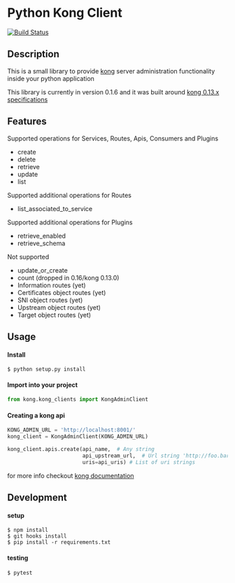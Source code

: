 # Python Kong Client
[![Build Status](https://travis-ci.org/SebastianHGonzalez/python-kong-client.svg?branch=master)](https://travis-ci.org/SebastianHGonzalez/python-kong-client) 

## Description
This is a small library to provide [kong](http://getkong.org/) server administration functionality inside your python application

This library is currently in version 0.1.6 and it was built around [kong 0.13.x specifications](https://getkong.org/docs/0.13.x/admin-api/)

## Features
Supported operations for Services, Routes, Apis, Consumers and Plugins
- create
- delete
- retrieve
- update
- list

Supported additional operations for Routes
- list_associated_to_service

Supported additional operations for Plugins
- retrieve_enabled
- retrieve_schema

Not supported
- update_or_create
- count (dropped in 0.16/kong 0.13.0)
- Information routes (yet)
- Certificates object routes (yet)
- SNI object routes (yet)
- Upstream object routes (yet)
- Target object routes (yet)

## Usage
#### Install
    $ python setup.py install
    
#### Import into your project
```python
from kong.kong_clients import KongAdminClient
```
#### Creating a kong api
```python
KONG_ADMIN_URL = 'http://localhost:8001/'
kong_client = KongAdminClient(KONG_ADMIN_URL)

kong_client.apis.create(api_name,  # Any string
                        api_upstream_url,  # Url string 'http://foo.bar/something"
                        uris=api_uris) # List of uri strings
```
for more info checkout [kong documentation](https://getkong.org/docs/0.12.x/admin-api/)

## Development
#### setup
    $ npm install
    $ git hooks install
    $ pip install -r requirements.txt
    
#### testing
    $ pytest